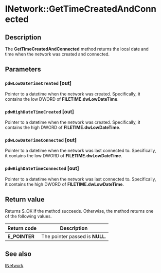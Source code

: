 # INetwork::GetTimeCreatedAndConnected

## Description

The **GetTimeCreatedAndConnected** method returns the local date and time when the network was created and connected.

## Parameters

### `pdwLowDateTimeCreated` [out]

Pointer to a datetime when the network was created. Specifically, it contains the low DWORD of **FILETIME.dwLowDateTime**.

### `pdwHighDateTimeCreated` [out]

Pointer to a datetime when the network was created. Specifically, it contains the high DWORD of **FILETIME.dwLowDateTime**.

### `pdwLowDateTimeConnected` [out]

Pointer to a datetime when the network was last connected to. Specifically, it contains the low DWORD of **FILETIME.dwLowDateTime**.

### `pdwHighDateTimeConnected` [out]

Pointer to a datetime when the network was last connected to. Specifically, it contains the high DWORD of **FILETIME.dwLowDateTime**.

## Return value

Returns S_OK if the method succeeds. Otherwise, the method returns one of the following values.

| Return code | Description |
| --- | --- |
| **E_POINTER** | The pointer passed is **NULL**. |

## See also

[INetwork](https://learn.microsoft.com/windows/desktop/api/netlistmgr/nn-netlistmgr-inetwork)